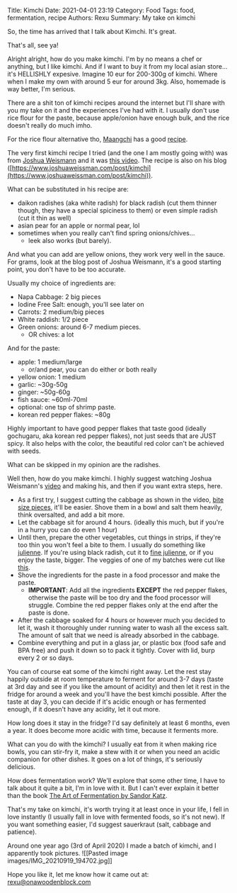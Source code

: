 Title: Kimchi
Date: 2021-04-01 23:19
Category: Food
Tags: food, fermentation, recipe
Authors: Rexu
Summary: My take on kimchi

So, the time has arrived that I talk about Kimchi.
It's great.

That's all, see ya!

Alright alright, how do you make kimchi. I'm by no means a chef or anything, but I like kimchi. And if I want to buy it from my local asian store... it's HELLISHLY expesive.
Imagine 10 eur for 200-300g of kimchi.
Where when I make my own with around 5 eur for around 3kg.
Also, homemade is way better, I'm serious.

There are a shit ton of kimchi recipes around the internet but I'll share with you my take on it and the experiences I've had with it.
I usually don't use rice flour for the paste, because apple/onion have enough bulk, and the rice doesn't really do much imho.

For the rice flour alternative tho, [Maangchi](https://www.maangchi.com/) has a good [recipe](https://www.maangchi.com/recipe/easy-kimchi).

The very first kimchi recipe I tried (and the one I am mostly going with) was from [Joshua Weismann](https://www.youtube.com/channel/UChBEbMKI1eCcejTtmI32UEw) and it was [this video](https://www.youtube.com/watch?v=aXhJcdXPyYI). The recipe is also on his blog ([https://www.joshuaweissman.com/post/kimchi](https://www.joshuaweissman.com/post/kimchi)).

What can be substituted in his recipe are:

- daikon radishes (aka white radish) for black radish (cut them thinner though, they have a special spiciness to them) or even simple radish (cut it thin as well)
- asian pear for an apple or normal pear, lol
- sometimes when you really can't find spring onions/chives...
  - leek also works (but barely).

And what you can add are yellow onions, they work very well in the sauce.
For grams, look at the blog post of Joshua Weismann, it's a good starting point, you don't have to be too accurate.

Usually my choice of ingredients are:

- Napa Cabbage: 2 big pieces
- Iodine Free Salt: enough, you'll see later on
- Carrots: 2 medium/big pieces
- White raddish: 1/2 piece
- Green onions: around 6-7 medium pieces.
  - OR chives: a lot

And for the paste:

- apple: 1 medium/large
  - or/and pear, you can do either or both really
- yellow onion: 1 medium
- garlic: ~30g-50g
- ginger: ~50g-60g
- fish sauce: ~60ml-70ml
- optional: one tsp of shrimp paste.
- korean red pepper flakes: ~80g


Highly important to have good pepper flakes that taste good (ideally gochugaru, aka korean red pepper flakes), not just seeds that are JUST spicy. It also helps with the color, the beautiful red color can't be achieved with seeds.

What can be skipped in my opinion are the radishes.

Well then, how do you make kimchi. I highly suggest watching Joshua Weismann's [video](https://www.youtube.com/watch?v=aXhJcdXPyYI) and making his, and then if you want extra steps, here.

- As a first try, I suggest cutting the cabbage as shown in the video, [bite size pieces](images/kimchi_bite_size.jpg), it'll be easier.
Shove them in a bowl and salt them heavily, think oversalted, and add a bit more.
- Let the cabbage sit for around 4 hours. (ideally this much, but if you're in a hurry you can do even 1 hour)
- Until then, prepare the other vegetables, cut things in strips, if they're too thin you won't feel a bite to them. I usually do something like [julienne](images/cut_names.jpg). If you're using black radish, cut it to [fine julienne](images/cut_names.jpg), or if you enjoy the taste, bigger. The veggies of one of my batches were cut like [this](images/kimchi_pieces.jpg).
- Shove the ingredients for the paste in a food processor and make the paste.
  - **IMPORTANT**: Add all the ingredients **EXCEPT** the red pepper flakes, otherwise the paste will be too dry and the food processor will struggle. Combine the red pepper flakes only at the end after the paste is done.
- After the cabbage soaked for 4 hours or however much you decided to let it, wash it thoroughly under running water to wash all the excess salt. The amount of salt that we need is already absorbed in the cabbage.
- Combine everything and put in a glass jar, or plastic box (food safe and BPA free) and push it down so to pack it tightly. Cover with lid, burp every 2 or so days.

You can of course eat some of the kimchi right away. Let the rest stay happily outside at room temperature to ferment for around 3-7 days (taste at 3rd day and see if you like the amount of acidity) and then let it rest in the fridge for around a week and you'll have the best kimchi possible. After the taste at day 3, you can decide if it's acidic enough or has fermented enough, if it doesn't have any acidity, let it out more.

How long does it stay in the fridge? I'd say definitely at least 6 months, even a year. It does become more acidic with time, because it ferments more.

What can you do with the kimchi? I usually eat from it when making rice bowls, you can stir-fry it, make a stew with it or when you need an acidic companion for other dishes.
It goes on a lot of things, it's seriously delicious.

How does fermentation work? We'll explore that some other time, I have to talk about it quite a bit, I'm in love with it. But I can't ever explain it better than the book [The Art of Fermentation by Sandor Katz](https://www.bookdepository.com/Art-Fermentation-Sandor-Ellix-Katz/9781603582865).

That's my take on kimchi, it's worth trying it at least once in your life, I fell in love instantly (I usually fall in love with fermented foods, so it's not new). If you want something easier, I'd suggest sauerkraut (salt, cabbage and patience).

Around one year ago (3rd of April 2020) I made a batch of kimchi, and I apparently took pictures. ![[Pasted image images/IMG_20210919_194702.jpg]]

Hope you like it, let me know how it came out at: [rexu@onawoodenblock.com](mailto:rexu@onawoodenblock.com)
